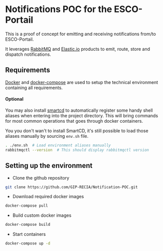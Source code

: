# Notifications POC for the ESCO-Portail

This is a proof of concept for emitting and receiving notifications from/to ESCO-Portail.

It leverages [RabbitMQ](http://www.rabbitmq.com/) and [Elastic.io](https://www.elastic.co) products to emit, route, 
store and dispatch notifications.

## Requirements

[Docker](https://www.docker.com/) and [docker-compose](https://docs.docker.com/compose/) are used to setup the 
technical environment containing all requirements.

#### Optional

You may also install [smartcd](https://github.com/cxreg/smartcd) to automatically register some handy shell aliases 
when entering into the project directory. This will bring commands for most common operations that goes through docker 
containers.

You you don't wan't to install SmartCD, it's still possible to load those aliases manually by sourcing `env.sh` file.

```bash
. ./env.sh  # Load environment aliases manually
rabbitmqctl --version  # This should display rabbitmqctl version
```

## Setting up the environment

* Clone the github repository

```bash
git clone https://github.com/GIP-RECIA/Notification-POC.git
```

* Download required docker images

```bash
docker-compose pull
```

* Build custom docker images

```bash
docker-compose build
```

* Start containers

```bash
docker-compose up -d
```
